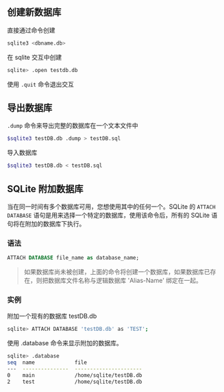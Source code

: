 
## 创建新数据库

直接通过命令创建
```bash
sqlite3 <dbname.db>
```

在 sqlite 交互中创建
```bash
sqlite> .open testdb.db
```

使用 `.quit` 命令退出交互

## 导出数据库

`.dump` 命令来导出完整的数据库在一个文本文件中

```bash
$sqlite3 testDB.db .dump > testDB.sql
```

导入数据库

```bash
$sqlite3 testDB.db < testDB.sql
```

## SQLite 附加数据库

当在同一时间有多个数据库可用，您想使用其中的任何一个。SQLite 的 `ATTACH DATABASE` 语句是用来选择一个特定的数据库，使用该命令后，所有的 SQLite 语句将在附加的数据库下执行。

### 语法

```sql
ATTACH DATABASE file_name as database_name;
```

> 如果数据库尚未被创建，上面的命令将创建一个数据库，如果数据库已存在，则把数据库文件名称与逻辑数据库 'Alias-Name' 绑定在一起。

### 实例

附加一个现有的数据库 testDB.db
```bash
sqlite> ATTACH DATABASE 'testDB.db' as 'TEST';
```

使用 .database 命令来显示附加的数据库。
```bash
sqlite> .database
seq  name             file
---  ---------------  ----------------------
0    main             /home/sqlite/testDB.db
2    test             /home/sqlite/testDB.db
```
